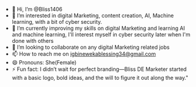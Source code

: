 - 👋 Hi, I’m @Bliss1406
- 👀 I’m interested in digital Marketing, content creation, AI, Machine learning, with a bit of cyber security.
- 🌱 I’m currently improving my skills on digital Marketing and learning AI and machine learning, I'll interest myself in cyber security later when I'm done with others 
- 💞️ I’m looking to collaborate on any digital Marketing related jobs 
- 📫 How to reach me on igbinewekablessing34@gmail.com
- 😄 Pronouns: She(Female)
- ⚡ Fun fact: I didn’t wait for perfect branding—Bliss DE Marketer started with a basic logo, bold ideas, and the will to figure it out along the way."

<!---
Bliss1406/Bliss1406 is a ✨ special ✨ repository because its `README.md` (this file) appears on your GitHub profile.
You can click the Preview link to take a look at your changes.
--->
